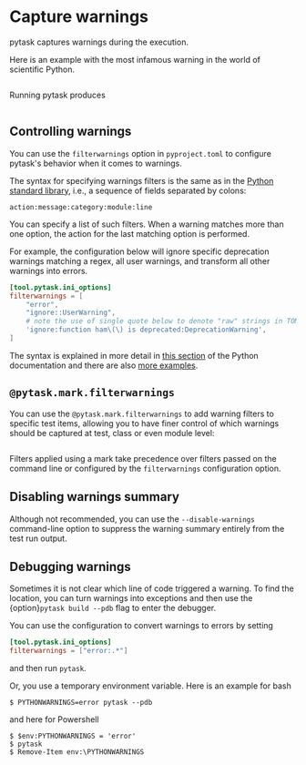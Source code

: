 # Capture warnings

pytask captures warnings during the execution.

Here is an example with the most infamous warning in the world of scientific Python.

```{literalinclude} ../../../docs_src/how_to_guides/capturing_warnings_1.py
```

Running pytask produces

```{include} ../_static/md/warning.md
```

## Controlling warnings

You can use the `filterwarnings` option in `pyproject.toml` to configure pytask's
behavior when it comes to warnings.

The syntax for specifying warnings filters is the same as in the
[Python standard library](https://docs.python.org/3/library/warnings.html#the-warnings-filter),
i.e., a sequence of fields separated by colons:

```
action:message:category:module:line
```

You can specify a list of such filters. When a warning matches more than one option, the
action for the last matching option is performed.

For example, the configuration below will ignore specific deprecation warnings matching
a regex, all user warnings, and transform all other warnings into errors.

```toml
[tool.pytask.ini_options]
filterwarnings = [
    "error",
    "ignore::UserWarning",
    # note the use of single quote below to denote "raw" strings in TOML
    'ignore:function ham\(\) is deprecated:DeprecationWarning',
]
```

The syntax is explained in more detail in
[this section](https://docs.python.org/3/library/warnings.html#the-warnings-filter) of
the Python documentation and there are also
[more examples](https://docs.python.org/3/library/warnings.html#describing-warning-filters).

## `@pytask.mark.filterwarnings`

You can use the `@pytask.mark.filterwarnings` to add warning filters to specific test
items, allowing you to have finer control of which warnings should be captured at test,
class or even module level:

```{literalinclude} ../../../docs_src/how_to_guides/capturing_warnings_2.py
```

Filters applied using a mark take precedence over filters passed on the command line or
configured by the `filterwarnings` configuration option.

## Disabling warnings summary

Although not recommended, you can use the `--disable-warnings` command-line option to
suppress the warning summary entirely from the test run output.

## Debugging warnings

Sometimes it is not clear which line of code triggered a warning. To find the location,
you can turn warnings into exceptions and then use the {option}`pytask build --pdb` flag
to enter the debugger.

You can use the configuration to convert warnings to errors by setting

```toml
[tool.pytask.ini_options]
filterwarnings = ["error:.*"]
```

and then run `pytask`.

Or, you use a temporary environment variable. Here is an example for bash

```console
$ PYTHONWARNINGS=error pytask --pdb
```

and here for Powershell

```console
$ $env:PYTHONWARNINGS = 'error'
$ pytask
$ Remove-Item env:\PYTHONWARNINGS
```
